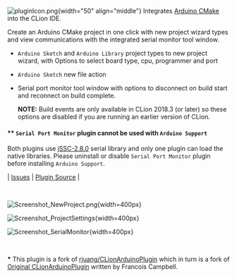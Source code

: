 ![pluginIcon.png](https://github.com/vsch/CLionArduinoPlugin/raw/master/resources/META-INF/pluginIcon.png){width="50" align="middle"}
Integrates [Arduino CMake] into the CLion IDE.

Create an Arduino CMake project in one click with new project wizard types and view
communications with the integrated serial monitor tool window.

* `Arduino Sketch` and `Arduino Library` project types to new project wizard, with Options to
  select board type, cpu, programmer and port

* `Arduino Sketch` new file action

* Serial port monitor tool window with options to disconnect on build start and reconnect on
  build complete.

  **NOTE:** Build events are only available in CLion 2018.3 (or later) so these options are disabled
  if you are running an earlier version of CLion.

#### ** `Serial Port Monitor` plugin cannot be used with `Arduino Support`

Both plugins use [jSSC-2.8.0] serial library and only one plugin can load the native libraries.
Please uninstall or disable `Serial Port Monitor` plugin before installing `Arduino Support`.

| [Issues][] | [Plugin Source][] |

<br>

![Screenshot_NewProject.png](https://github.com/vsch/CLionArduinoPlugin/raw/master/assets/images/Screenshot_NewProject.png){width=400px}

![Screenshot_ProjectSettings](https://github.com/vsch/CLionArduinoPlugin/raw/master/assets/images/Screenshot_ProjectSettings.png){width=400px}

![Screenshot_SerialMonitor](https://github.com/vsch/CLionArduinoPlugin/raw/master/assets/images/Screenshot_SerialMonitor.png){width=400px}

<br>

**\*** This plugin is a fork of [rjuang/CLionArduinoPlugin] which in turn is a fork of
[Original CLionArduinoPlugin] written by Francois Campbell.

[Arduino CMake]: https://github.com/francoiscampbell/arduino-cmake
[Issues]: https://github.com/vsch/CLionArduinoPlugin/issues
[jSSC-2.8.0]: https://github.com/scream3r/java-simple-serial-connector
[Original CLionArduinoPlugin]: https://github.com/francoiscampbell/CLionArduinoPlugin
[Plugin Source]: https://github.com/vsch/CLionArduinoPlugin
[rjuang/CLionArduinoPlugin]: https://github.com/rjuang/CLionArduinoPlugin

